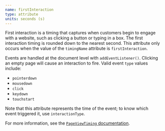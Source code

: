 ```yaml
---
name: firstInteraction
type: attribute
units: seconds (s)
---
```


First interaction is a timing that captures when customers begin to engage with a website, such as clicking a button or typing in a box. The first interaction timing is rounded down to the nearest second. This attribute only occurs when the value of the `timingName` attribute is `firstInteraction`.

Events are handled at the document level with `addEventListener()`. Clicking an empty page will cause an interaction to fire. Valid event `type` values include:

*   `pointerdown`
*   `mousedown`
*   `click`
*   `keydown`
*   `touchstart`

Note that this attribute represents the time of the event; to know which event triggered it, use `interactionType`.

For more information, see the [`PageViewTiming` documentation](https://docs.newrelic.com/docs/browser/new-relic-browser/page-load-timing-resources/pageviewtiming-async-or-dynamic-page-details/#interactivity-metrics).